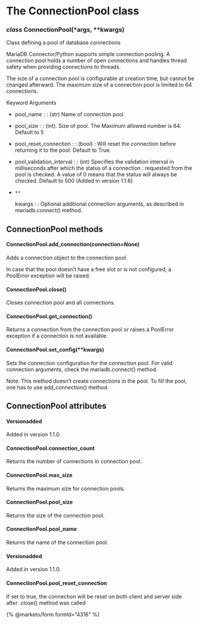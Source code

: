 # The ConnectionPool class

### *class* ConnectionPool(\*args, \*\*kwargs)

Class defining a pool of database connections

MariaDB Connector/Python supports simple connection pooling.
A connection pool holds a number of open connections and handles
thread safety when providing connections to threads.

The size of a connection pool is configurable at creation time,
but cannot be changed afterward. The maximum size of a connection
pool is limited to 64 connections.

Keyword Arguments

- pool_name
  : : (str) Name of connection pool
- pool_size
  : : (int). Size of pool. The Maximum allowed number is 64. Default to 5
- pool_reset_connection
  : : (bool)
    : Will reset the connection before returning it to the pool. Default to True.
- pool_validation_interval
  : : (int) Specifies the validation interval in milliseconds after which the status of a connection
    : requested from the pool is checked.
      A value of 0 means that the status will always be checked.
      Default to 500
      (Added in version 1.1.6)
- ```
  **
  ```

  kwargs
  : : Optional additional connection arguments, as described in mariadb.connect() method.

## ConnectionPool methods

#### ConnectionPool.add_connection(connection=None)

Adds a connection object to the connection pool.

In case that the pool doesn’t have a free slot or is not configured,
a PoolError exception will be raised.

#### ConnectionPool.close()

Closes connection pool and all connections.

#### ConnectionPool.get_connection()

Returns a connection from the connection pool or raises a PoolError
exception if a connection is not available.

#### ConnectionPool.set_config(\*\*kwargs)

Sets the connection configuration for the connection pool.
For valid connection arguments, check the mariadb.connect() method.

Note: This method doesn’t create connections in the pool.
To fill the pool, one has to use add_connection() ḿethod.

## ConnectionPool attributes

#### Versionadded
Added in version 1.1.0.

#### ConnectionPool.connection_count

Returns the number of connections in connection pool.

#### ConnectionPool.max_size

Returns the maximum size for connection pools.

#### ConnectionPool.pool_size

Returns the size of the connection pool.

#### ConnectionPool.pool_name

Returns the name of the connection pool.

#### Versionadded
Added in version 1.1.0.

#### ConnectionPool.pool_reset_connection

If set to true, the connection will be reset on both client and server
side after .close() method was called

{% @marketo/form formId=”4316” %}
